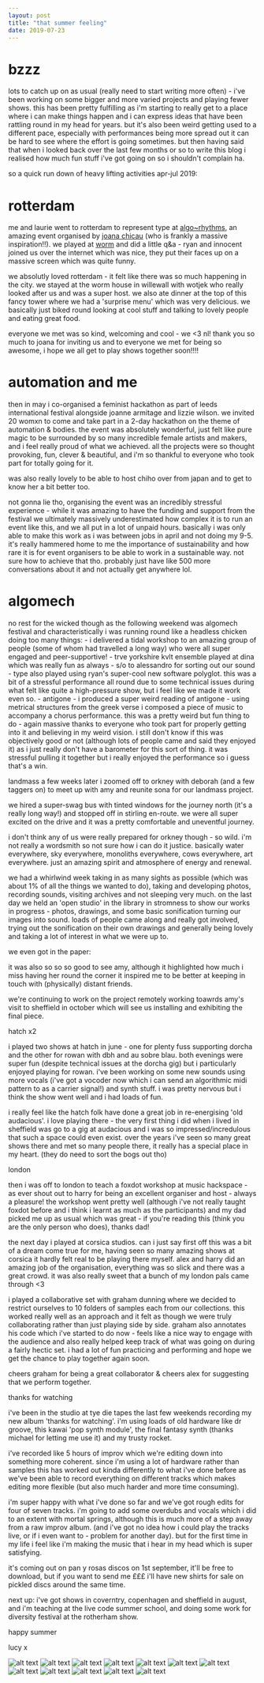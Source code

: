 ```yaml
---
layout: post
title: "that summer feeling"
date: 2019-07-23
---
```


# bzzz

lots to catch up on as usual (really need to start writing more often) - i've been working on some bigger and more varied projects and playing fewer shows. this has been pretty fulfilling as i'm starting to really get to a place where i can make things happen and i can express ideas that have been rattling round in my head for years. but it's also been weird getting used to a different pace, especially with performances being more spread out it can be hard to see where the effort is going sometimes. but then having said that when i looked back over the last few months or so to write this blog i realised how much fun stuff i've got going on so i shouldn't complain ha.

so a quick run down of heavy lifting activities apr-jul 2019:

# rotterdam

me and laurie went to rotterdam to represent type at [algo~rhythms](https://worm.org/production/algo-rhythms-3/), an amazing event organised by [joana chicau](https://joanachicau.com/) (who is frankly a massive inspiration!!). we played at [worm](https://worm.org/) and did a little q&a - ryan and innocent joined us over the internet which was nice, they put their faces up on a massive screen which was quite funny.



we absolutly loved rotterdam - it felt like there was so much happening in the city. we stayed at the worm house in willewall with wotjek who really looked after us and was a super host. we also ate dinner at the top of this fancy tower where we had a 'surprise menu' which was very delicious. we basically just biked round looking at cool stuff and talking to lovely people and eating great food.

everyone we met was so kind, welcoming and cool - we <3 nl! thank you so much to joana for inviting us and to everyone we met for being so awesome, i hope we all get to play shows together soon!!!!

# automation and me

then in may i co-organised a feminist hackathon as part of leeds international festival alongside joanne armitage and lizzie wilson.  we invited 20 womxn to come and take part in a 2-day hackathon on the theme of automation & bodies.  the event was absolutely wonderful, just felt like pure magic to be surrounded by so many incredible female artists and makers, and i feel really proud of what we achieved.  all the projects were so thought provoking, fun, clever & beautiful, and i'm so thankful to everyone who took part for totally going for it.

was also really lovely to be able to host chiho over from japan and to get to know her a bit better too.

not gonna lie tho, organising the event was an incredibly stressful experience - while it was amazing to have the funding and support from the festival we ultimately massively underestimated how complex it is to run an event like this, and we all put in a lot of unpaid hours. basically i was only able to make this work as i was between jobs in april and not doing my 9-5. it's really hammered home to me the importance of sustainability and how rare it is for event organisers to be able to work in a sustainable way.  not sure how to achieve that tho. probably just have like 500 more conversations about it and not actually get anywhere lol.

# algomech

no rest for the wicked though as the following weekend was algomech festival and characteristically i was running round like a headless chicken doing too many things:
	- i delivered a tidal workshop to an amazing group of people (some of whom had travelled a long way) who were all super engaged and peer-supportive!
	- trve yorkshire kvlt ensemble played at dina which was really fun as always - s/o to alessandro for sorting out our sound
	- type also played using ryan's super-cool new software polyglot.  this was a bit of a stressful performance all round due to some technical issues during what felt like quite a high-pressure show, but i feel like we made it work even so.
	- antigone - i produced a super weird reading of antigone - using metrical structures from the greek verse i composed a piece of music to accompany a chorus performance.  this was a pretty weird but fun thing to do - again massive thanks to everyone who took part for properly getting into it and believing in my weird vision.  i still don't know if this was objectively good or not (although lots of people came and said they enjoyed it) as i just really don't have a barometer for this sort of thing.  it was stressful pulling it together but i really enjoyed the performance so i guess that's a win.

landmass
 a few weeks later i zoomed off to orkney with deborah (and a few taggers on) to meet up with amy and reunite sona for our landmass project.

we hired a super-swag bus with tinted windows for the journey north (it's a really long way!) and stopped off in stirling en-route.  we were all super excited on the drive and it was a pretty comfortable and uneventful journey.

i don't think any of us were really prepared for orkney though - so wild. i'm not really a wordsmith so not sure how i can do it justice.  basically water everywhere, sky everywhere, monoliths everywhere, cows everywhere, art everywhere. just an amazing spirit and atmosphere of energy and renewal.

we had a whirlwind week taking in as many sights as possible (which was about 1% of all the things we wanted to do), taking and developing photos, recording sounds, visiting archives and not sleeping very much.  on the last day we held an 'open studio' in the library in stromness to show our works in progress - photos, drawings, and some basic sonification turning our images into sound.  loads of people came along and really got involved, trying out the sonification on their own drawings and generally being lovely and taking a lot of interest in what we were up to.

we even got in the paper:



it was also so so so good to see amy, although it highlighted how much i miss having her round the corner it inspired me to be better at keeping in touch with (physically) distant friends.

we're continuing to work on the project remotely working toawrds amy's visit to sheffield in october which will see us installing and exhibiting the final piece.

hatch x2

i played two shows at hatch in june - one for plenty fuss supporting dorcha and the other for rowan with dbh and au sobre blau.  both evenings were super fun (despite technical issues at the dorcha gig) but i particularly enjoyed playing for rowan.  i've been working on some new sounds using more vocals (i've got a vocoder now which i can send an algorithmic midi pattern to as a carrier signal!) and synth stuff.  i was pretty nervous but i think the show went well and i had loads of fun.

i really feel like the hatch folk have done a great job in re-energising 'old audacious'. i love playing there - the very first thing i did when i lived in sheffield was go to a gig at audacious and i was so impressed/incredulous that such a space could even exist.  over the years i've seen so many great shows there and met so many people there, it really has a special place in my heart. (they do need to sort the bogs out tho)

london

then i was off to london to teach a foxdot workshop at music hackspace - as ever shout out to harry for being an excellent organiser and host - always a pleasure! the workshop went pretty well (although i've not really taught foxdot before and i think i learnt as much as the participants) and my dad picked me up as usual which was great - if you're reading this (think you are the only person who does), thanks dad!


the next day i played at corsica studios.  can i just say first off this was a bit of a dream come true for me, having seen so many amazing shows at corsica it hardly felt real to be playing there myself.  alex and harry did an amazing job of the organisation, everything was so slick and there was a great crowd. it was also really sweet that a bunch of my london pals came through <3

i played a collaborative set with graham dunning where we decided to restrict ourselves to 10 folders of samples each from our collections.  this worked really well as an approach and it felt as though we were truly collaborating rather than just playing side by side.  graham also annotates his code which i've started to do now - feels like a nice way to engage with the audience and also really helped keep track of what was going on during a fairly hectic set. i had a lot of fun practicing and performing and hope we get the chance to play together again soon.

cheers graham for being a great collaborator & cheers alex for suggesting that we perform together.


thanks for watching

i've been in the studio at tye die tapes the last few weekends recording my new album 'thanks for watching'.  i'm using loads of old hardware like dr groove, this kawai 'pop synth module', the final fantasy synth (thanks michael for letting me use it) and my trusty rocket.  

i've recorded like 5 hours of improv which we're editing down into something more coherent. since i'm using a lot of hardware rather than samples this has worked out kinda differently to what i've done before as we've been able to record everything on different tracks which makes editing more flexible (but also much harder and more time consuming).

i'm super happy with what i've done so far and we've got rough edits for four of seven tracks.  i'm going to add some overdubs and vocals which i did to an extent with mortal springs, although this is much more of a step away from a raw improv album. (and i've got no idea how i could play the tracks live, or if i even want to - problem for another day). but for the first time in my life i feel like i'm making the music that i hear in my head which is super satisfying.

it's coming out on pan y rosas discos on 1st september, it'll be free to download, but if you want to send me £££ i'll have new shirts for sale on pickled discs around the same time.


next up:
i've got shows in coverntry, copenhagen and sheffield in august, and i'm teaching at the live code summer school, and doing some work for diversity festival at the rotherham show.

happy summer

lucy x


![alt text](https://i.postimg.cc/3w94JFC0/D64-EAe9-W4-AESYEv.jpg "kvlt doom hand")
![alt text](https://i.postimg.cc/Vv0dgQyX/D67ns-DJXs-AA6i-ES.jpg "antigone")
![alt text](https://i.postimg.cc/9z3zN8VK/D6j-KXp0-Ws-AALa-5.jpg "polyglot")
![alt text](https://i.postimg.cc/qR5N2BFk/D7-R5629-Xo-AAy630.jpg "hatch gig poster")
![alt text](https://i.postimg.cc/ryDJ3DMN/D7-U3-Mve-X4-AIn5-GN.jpg "swag hire car")
![alt text](https://i.postimg.cc/Wpxnvs4L/D7u8-GUEXs-AQHx-U6.jpg "corsica gig poster")
![alt text](https://i.postimg.cc/cHHKKtX9/D7zfp-Xz-Ws-AA5e1-N.jpg "orcadian newspaper")
![alt text](https://i.postimg.cc/7LqJkW7y/D-RF4-V6-UYAEq-Lk-D.jpg "all my cute gear")
![alt text](https://i.postimg.cc/DwPdLsPn/IMG-20190428-150002 "laurie in the cube house")
![alt text](https://i.postimg.cc/8PWbkxFF/IMG-20190428-213244 "ryan and innocent's big faces")
![alt text](https://i.postimg.cc/DZ8q9Nkw/IMG-20190508-171149 "messy hack table")
![alt text](https://i.postimg.cc/jjq6X5MN/IMG-20190511-234005 "toni chiho and me")

